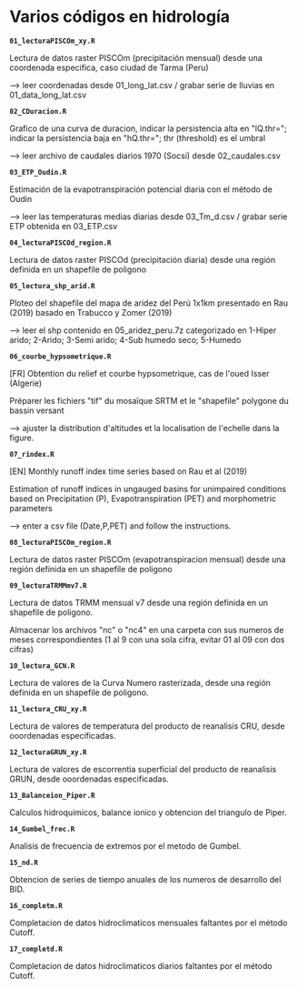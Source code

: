 # Varios códigos en hidrología
**`01_lecturaPISCOm_xy.R`** <p>
Lectura de datos raster PISCOm (precipitación mensual) desde una coordenada especifica, caso ciudad de Tarma (Peru) <p>
--> leer coordenadas desde 01_long_lat.csv / grabar serie de lluvias en 01_data_long_lat.csv <p>
**`02_CDuracion.R`** <p>
Grafico de una curva de duracion, indicar la persistencia alta en "lQ.thr="; indicar la persistencia baja en "hQ.thr="; thr (threshold) es el umbral<p>
  --> leer archivo de caudales diarios 1970 (Socsi) desde 02_caudales.csv<p>
**`03_ETP_Oudin.R`** <p>
Estimación de la evapotranspiración potencial diaria con el método de Oudin <p>
  --> leer las temperaturas medias diarias desde 03_Tm_d.csv / grabar serie ETP obtenida en 03_ETP.csv <p>
**`04_lecturaPISCOd_region.R`** <p>
Lectura de datos raster PISCOd (precipitación diaria) desde una región definida en un shapefile de poligono <p>
**`05_lectura_shp_arid.R`** <p>
Ploteo del shapefile del mapa de aridez del Perú 1x1km presentado en Rau (2019) basado en Trabucco y Zomer (2019) <p> 
  --> leer el shp contenido en 05_aridez_peru.7z categorizado en 1-Hiper arido; 2-Arido; 3-Semi arido; 4-Sub humedo seco; 5-Humedo<p> 
**`06_courbe_hypsometrique.R`** <p>
[FR] Obtention du relief et courbe hypsometrique, cas de l'oued Isser (Algerie) <p>
Préparer les fichiers "tif" du mosaïque SRTM et le "shapefile" polygone du bassin versant <p>
  --> ajuster la distribution d'altitudes et la localisation de l'echelle dans la figure.<p>
**`07_rindex.R`** <p>
[EN] Monthly runoff index time series based on Rau et al (2019) <p>
Estimation of runoff indices in ungauged basins for unimpaired conditions based on Precipitation (P), Evapotranspiration (PET) and morphometric parameters <p>
--> enter a csv file (Date,P,PET) and follow the instructions.<p>
**`08_lecturaPISCOm_region.R`** <p>
Lectura de datos raster PISCOm (evapotranspiracion mensual) desde una región definida en un shapefile de poligono <p>
**`09_lecturaTRMMmv7.R`** <p>
Lectura de datos TRMM mensual v7 desde una región definida en un shapefile de poligono.<p>
Almacenar los archivos "nc" o "nc4" en una carpeta con sus numeros de meses correspondientes (1 al 9 con una sola cifra, evitar 01 al 09 con dos cifras)<p>
**`10_lectura_GCN.R`** <p>
Lectura de valores de la Curva Numero rasterizada, desde una región definida en un shapefile de poligono.<p>
**`11_lectura_CRU_xy.R`** <p>
Lectura de valores de temperatura del producto de reanalisis CRU, desde ooordenadas especificadas.<p>
**`12_lecturaGRUN_xy.R`** <p>
Lectura de valores de escorrentia superficial del producto de reanalisis GRUN, desde ooordenadas especificadas.<p>
**`13_Balanceion_Piper.R`** <p>
Calculos hidroquimicos, balance ionico y obtencion del triangulo de Piper.<p>
**`14_Gumbel_frec.R`** <p>
Analisis de frecuencia de extremos por el metodo de Gumbel.<p> 
**`15_nd.R`** <p>
Obtencion de series de tiempo anuales de los numeros de desarrollo del BID.<p> 
**`16_completm.R`** <p>
Completacion de datos hidroclimaticos mensuales faltantes por el método Cutoff.<p> 
**`17_completd.R`** <p>
Completacion de datos hidroclimaticos diarios faltantes por el método Cutoff.<p> 
